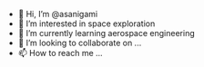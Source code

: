 - 👋 Hi, I’m @asanigami
- 👀 I’m interested in space exploration
- 🌱 I’m currently learning aerospace engineering
- 💞️ I’m looking to collaborate on ...
- 📫 How to reach me ...

<!---
asanigami/asanigami is a ✨ special ✨ repository because its `README.md` (this file) appears on your GitHub profile.
You can click the Preview link to take a look at your changes.
--->

